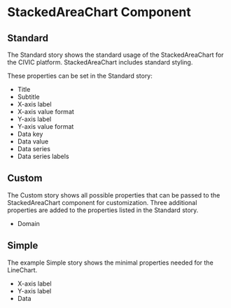 # StackedAreaChart Component

## Standard

The Standard story shows the standard usage of the StackedAreaChart for the CIVIC platform. StackedAreaChart includes standard styling.

These properties can be set in the Standard story:

- Title
- Subtitle
- X-axis label
- X-axis value format
- Y-axis label
- Y-axis value format
- Data key
- Data value
- Data series
- Data series labels

## Custom

The Custom story shows all possible properties that can be passed to the StackedAreaChart component for customization. Three additional properties are added to the properties listed in the Standard story.

- Domain

## Simple

The example Simple story shows the minimal properties needed for the LineChart.

- X-axis label
- Y-axis label
- Data
